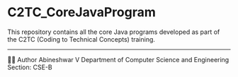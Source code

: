 # C2TC_CoreJavaProgram

This repository contains all the core Java programs developed as part of the C2TC (Coding to Technical Concepts) training.

---

👨‍💻 Author
Abineshwar V
Department of Computer Science and Engineering  
Section: CSE-B
